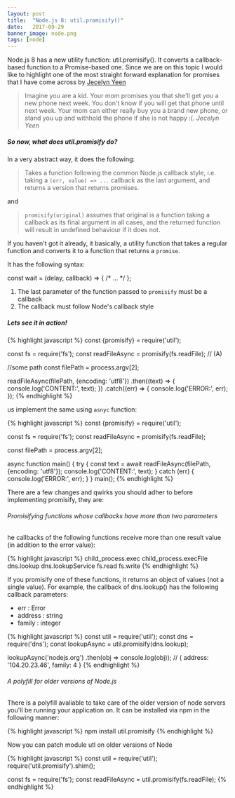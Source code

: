 ```yaml
---
layout: post
title:  "Node.js 8: util.promisify()"
date:   2017-09-29
banner_image: node.png
tags: [node]
---
```


Node.js 8 has a new utility function: util.promisify(). It converts a callback-based function to a Promise-based one. Since we are on this topic I would like to highlight one of the most straight forward explanation for promises that I have come across by [Jecelyn Yeen](https://scotch.io/@jecelyn)

> Imagine you are a kid. Your mom promises you that she'll get you a new phone next week. You don't know if you will get that phone until next week. Your mom can either really buy you a brand new phone, or stand you up and withhold the phone if she is not happy :(. <cite>Jecelyn Yeen</cite>

##### So now, what does util.promisify do?

In a very abstract way, it does the following:

> Takes a function following the common Node.js callback style, i.e. taking a `(err, value) => ...` callback as the last argument, and returns a version that returns promises.

<!--more-->

and

> `promisify(original)` assumes that original is a function taking a callback as its final argument in all cases, and the returned function will result in undefined behaviour if it does not.

If you haven't got it already, it basically, a utility function that takes a regular function and converts it to a function that returns a `promise`.

It has the following syntax:

const wait = (delay, callback) => { /* … */ };

1. The last parameter of the function passed to `promisify` must be a callback
2. The callback must follow Node's callback style


##### Lets see it in action!


{% highlight javascript %}
const {promisify} = require('util');

const fs = require('fs');
const readFileAsync = promisify(fs.readFile); // (A)

//some path
const filePath = process.argv[2];

readFileAsync(filePath, {encoding: 'utf8'})
  .then((text) => {
      console.log('CONTENT:', text);
  })
  .catch((err) => {
      console.log('ERROR:', err);
});
{% endhighlight %}

 us implement the same using `asnyc` function:

{% highlight javascript %}
const {promisify} = require('util');

const fs = require('fs');
const readFileAsync = promisify(fs.readFile);

const filePath = process.argv[2];

async function main() {
    try {
        const text = await readFileAsync(filePath, {encoding: 'utf8'});
        console.log('CONTENT:', text);
    }
    catch (err) {
        console.log('ERROR:', err);
    }
}
main();
{% endhighlight %}

There are a few changes and qwirks you should adher to before implementing promisify, they are:

###### Promisifying functions whose callbacks have more than two parameters

he callbacks of the following functions receive more than one result value (in addition to the error value):

{% highlight javascript %}
child_process.exec
child_process.execFile
dns.lookup
dns.lookupService
fs.read
fs.write
{% endhighlight %}

If you promisify one of these functions, it returns an object of values (not a single value). For example, the callback of dns.lookup() has the following callback parameters:

* err : Error
* address : string
* family : integer

{% highlight javascript %}
const util = require('util');
const dns = require('dns');
const lookupAsync = util.promisify(dns.lookup);

lookupAsync('nodejs.org')
    .then(obj => console.log(obj));
    // { address: '104.20.23.46', family: 4 }
{% endhighlight %}

###### A polyfill for older versions of Node.js

There is a polyfill avaliable to take care of the older version of node servers you'll be running your application on. It can be installed via npm in the following manner:

{% highlight javascript %}
npm install util.promisify
{% endhighlight %}

Now you can patch module utl on older versions of Node

{% highlight javascript %}
const util = require('util');
require('util.promisify').shim();

const fs = require('fs');
const readFileAsync = util.promisify(fs.readFile);
{% endhighlight %}











